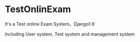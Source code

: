 # TestOnlinExam  
It's a Test online Exam System，Django1.9

Including User system, Test system and management system
